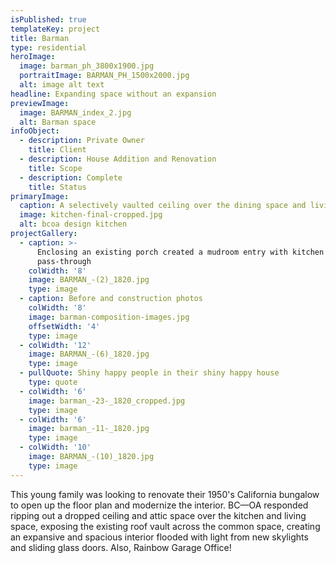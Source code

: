 ```yaml
---
isPublished: true
templateKey: project
title: Barman
type: residential
heroImage:
  image: barman_ph_3800x1900.jpg
  portraitImage: BARMAN_PH_1500x2000.jpg
  alt: image alt text
headline: Expanding space without an expansion
previewImage:
  image: BARMAN_index_2.jpg
  alt: Barman space
infoObject:
  - description: Private Owner
    title: Client
  - description: House Addition and Renovation
    title: Scope
  - description: Complete
    title: Status
primaryImage:
  caption: A selectively vaulted ceiling over the dining space and living room
  image: kitchen-final-cropped.jpg
  alt: bcoa design kitchen
projectGallery:
  - caption: >-
      Enclosing an existing porch created a mudroom entry with kitchen
      pass-through
    colWidth: '8'
    image: BARMAN_-(2)_1820.jpg
    type: image
  - caption: Before and construction photos
    colWidth: '8'
    image: barman-composition-images.jpg
    offsetWidth: '4'
    type: image
  - colWidth: '12'
    image: BARMAN_-(6)_1820.jpg
    type: image
  - pullQuote: Shiny happy people in their shiny happy house
    type: quote
  - colWidth: '6'
    image: barman_-23-_1820_cropped.jpg
    type: image
  - colWidth: '6'
    image: barman_-11-_1820.jpg
    type: image
  - colWidth: '10'
    image: BARMAN_-(10)_1820.jpg
    type: image
---
```

This young family was looking to renovate their 1950's California bungalow to open up the floor plan and modernize the interior. BC—OA responded ripping out a dropped ceiling and attic space over the kitchen and living space, exposing the existing roof vault across the common space, creating an expansive and spacious interior flooded with light from new skylights and sliding glass doors. Also, Rainbow Garage Office!

